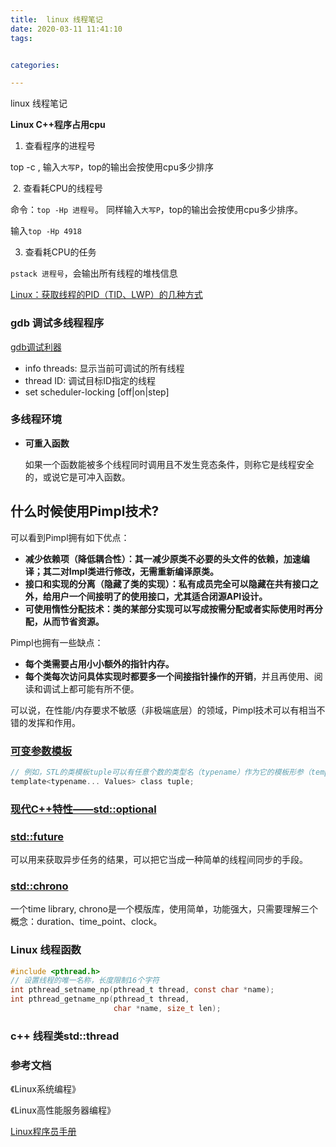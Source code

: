 ```yaml
---
title:  linux 线程笔记
date: 2020-03-11 11:41:10
tags:


categories: 

---
```


linux 线程笔记

<!-- more -->



**Linux C++程序占用cpu**

1. 查看程序的进程号

top -c , 输入`大写P`，top的输出会按使用cpu多少排序

​	2. 查看耗CPU的线程号

命令：`top -Hp 进程号`。 同样输入`大写P`，top的输出会按使用cpu多少排序。

输入`top -Hp 4918`

3. 查看耗CPU的任务

`pstack 进程号`，会输出所有线程的堆栈信息

[Linux：获取线程的PID（TID、LWP）的几种方式](https://blog.csdn.net/test1280/article/details/87974748)



### gdb 调试多线程程序

[gdb调试利器](https://linuxtools-rst.readthedocs.io/zh_CN/latest/tool/gdb.html)

* info threads: 显示当前可调试的所有线程
* thread ID: 调试目标ID指定的线程
* set scheduler-locking [off|on|step]





### 多线程环境

* **可重入函数**

  如果一个函数能被多个线程同时调用且不发生竞态条件，则称它是线程安全的，或说它是可冲入函数。



## 什么时候使用Pimpl技术?

可以看到Pimpl拥有如下优点：

-   **减少依赖项（降低耦合性）：其一减少原类不必要的头文件的依赖，加速编译；其二对Impl类进行修改，无需重新编译原类。**
-   **接口和实现的分离（隐藏了类的实现）：私有成员完全可以隐藏在共有接口之外，给用户一个间接明了的使用接口，尤其适合闭源API设计。**
-   **可使用惰性分配技术：类的某部分实现可以写成按需分配或者实际使用时再分配，从而节省资源。**

Pimpl也拥有一些缺点：

-   **每个类需要占用小小额外的指针内存。**
-   **每个类每次访问具体实现时都要多一个间接指针操作的开销**，并且再使用、阅读和调试上都可能有所不便。

可以说，在性能/内存要求不敏感（非极端底层）的领域，Pimpl技术可以有相当不错的发挥和作用。





### [可变参数模板](https://zh.wikipedia.org/wiki/%E5%8F%AF%E5%8F%98%E5%8F%82%E6%95%B0%E6%A8%A1%E6%9D%BF)

```c
// 例如，STL的类模板tuple可以有任意个数的类型名（typename）作为它的模板形参（template parameter）
template<typename... Values> class tuple;
```



### [现代C++特性——std::optional](https://www.jianshu.com/p/24b4361017f9)



### [std::future](https://www.cnblogs.com/haippy/p/3280643.html)

可以用来获取异步任务的结果，可以把它当成一种简单的线程间同步的手段。



### [std::chrono]()

一个time library, chrono是一个模版库，使用简单，功能强大，只需要理解三个概念：duration、time_point、clock。



### Linux 线程函数

```c
#include <pthread.h>
// 设置线程的唯一名称，长度限制16个字符
int pthread_setname_np(pthread_t thread, const char *name);
int pthread_getname_np(pthread_t thread,
                       char *name, size_t len);
```



### c++ 线程类std::thread





### 参考文档

《Linux系统编程》

《Linux高性能服务器编程》

[Linux程序员手册](https://www.onitroad.com/jc/linux/man-pages/linux/man3/pthread_setname_np.3.html)
